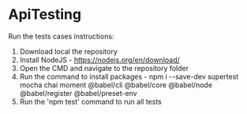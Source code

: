 # ApiTesting

Run the tests cases instructions:

1. Download local the repository
2. Install NodeJS - https://nodejs.org/en/download/
3. Open the CMD and navigate to the repository folder
4. Run the command to install packages - npm i --save-dev supertest mocha chai moment @babel/cli @babel/core @babel/node @babel/register @babel/preset-env
5. Run the 'npm test' command to run all tests
